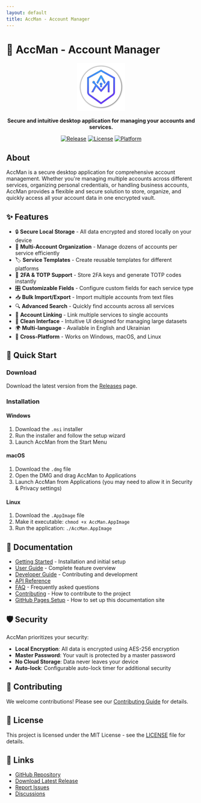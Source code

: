 ```yaml
---
layout: default
title: AccMan - Account Manager
---
```


# 🔐 AccMan - Account Manager

<div align="center">
  <img src="../accman.png" alt="AccMan Logo" width="128" height="128">
  
  **Secure and intuitive desktop application for managing your accounts and services.**
  
  [![Release](https://github.com/romirom11/AccMan/actions/workflows/release.yml/badge.svg)](https://github.com/romirom11/AccMan/actions/workflows/release.yml)
  [![License](https://img.shields.io/badge/license-MIT-blue.svg)](LICENSE)
  [![Platform](https://img.shields.io/badge/platform-Windows%20%7C%20macOS%20%7C%20Linux-lightgrey.svg)](https://github.com/romirom11/AccMan/releases)
</div>

## About

AccMan is a secure desktop application for comprehensive account management. Whether you're managing multiple accounts across different services, organizing personal credentials, or handling business accounts, AccMan provides a flexible and secure solution to store, organize, and quickly access all your account data in one encrypted vault.

## ✨ Features

- 🔒 **Secure Local Storage** - All data encrypted and stored locally on your device
- 🎯 **Multi-Account Organization** - Manage dozens of accounts per service efficiently
- 🏷️ **Service Templates** - Create reusable templates for different platforms
- 🔑 **2FA & TOTP Support** - Store 2FA keys and generate TOTP codes instantly
- 🎛️ **Customizable Fields** - Configure custom fields for each service type
- 📥 **Bulk Import/Export** - Import multiple accounts from text files
- 🔍 **Advanced Search** - Quickly find accounts across all services
- 🔗 **Account Linking** - Link multiple services to single accounts
- 🎨 **Clean Interface** - Intuitive UI designed for managing large datasets
- 🌍 **Multi-language** - Available in English and Ukrainian
- 📱 **Cross-Platform** - Works on Windows, macOS, and Linux

## 🚀 Quick Start

### Download

Download the latest version from the [Releases](https://github.com/romirom11/AccMan/releases) page.

### Installation

#### Windows
1. Download the `.msi` installer
2. Run the installer and follow the setup wizard
3. Launch AccMan from the Start Menu

#### macOS
1. Download the `.dmg` file
2. Open the DMG and drag AccMan to Applications
3. Launch AccMan from Applications (you may need to allow it in Security & Privacy settings)

#### Linux
1. Download the `.AppImage` file
2. Make it executable: `chmod +x AccMan.AppImage`
3. Run the application: `./AccMan.AppImage`

## 📖 Documentation

- [Getting Started](getting-started.html) - Installation and initial setup
- [User Guide](user-guide.html) - Complete feature overview
- [Developer Guide](developer-guide.html) - Contributing and development
- [API Reference](api-reference.html)
- [FAQ](faq.html) - Frequently asked questions
- [Contributing](contributing.html) - How to contribute to the project
- [GitHub Pages Setup](github-pages-setup.html) - How to set up this documentation site

## 🛡️ Security

AccMan prioritizes your security:

- **Local Encryption**: All data is encrypted using AES-256 encryption
- **Master Password**: Your vault is protected by a master password
- **No Cloud Storage**: Data never leaves your device
- **Auto-lock**: Configurable auto-lock timer for additional security

## 🤝 Contributing

We welcome contributions! Please see our [Contributing Guide](contributing.html) for details.

## 📄 License

This project is licensed under the MIT License - see the [LICENSE](https://github.com/romirom11/AccMan/blob/main/LICENSE) file for details.

## 🔗 Links

- [GitHub Repository](https://github.com/romirom11/AccMan)
- [Download Latest Release](https://github.com/romirom11/AccMan/releases/latest)
- [Report Issues](https://github.com/romirom11/AccMan/issues)
- [Discussions](https://github.com/romirom11/AccMan/discussions)